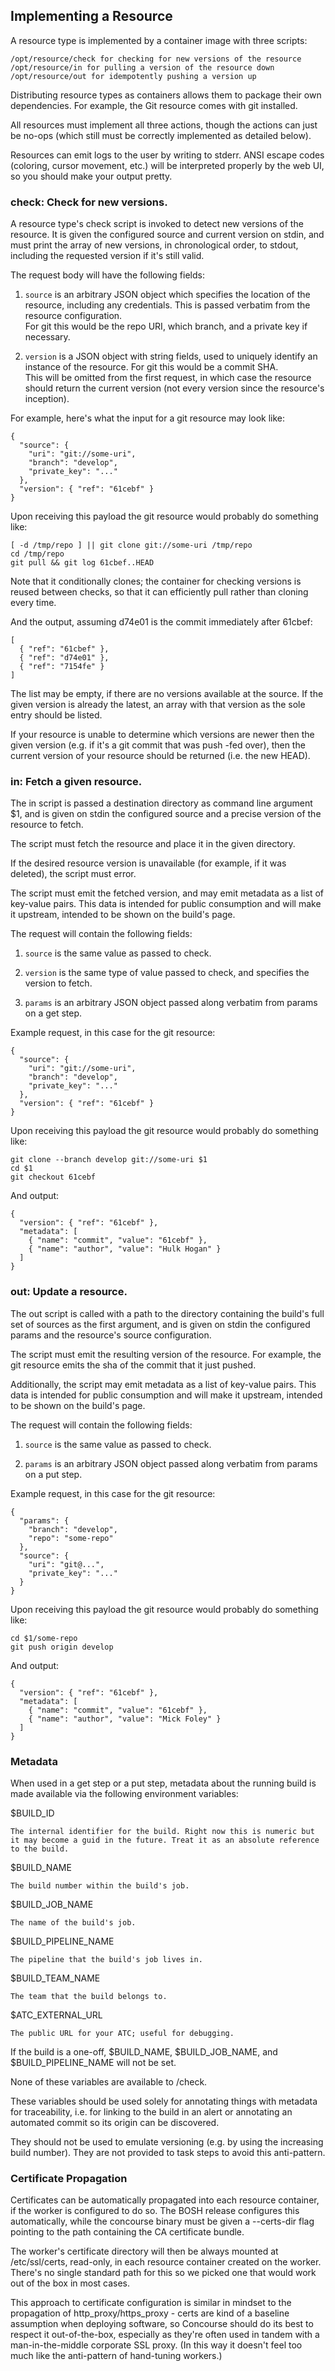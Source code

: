 ## Implementing a Resource

A resource type is implemented by a container image with three scripts:

    /opt/resource/check for checking for new versions of the resource
    /opt/resource/in for pulling a version of the resource down
    /opt/resource/out for idempotently pushing a version up

Distributing resource types as containers allows them to package their own dependencies. For example, the Git resource comes with git installed.

All resources must implement all three actions, though the actions can just be no-ops (which still must be correctly implemented as detailed below).

Resources can emit logs to the user by writing to stderr. ANSI escape codes (coloring, cursor movement, etc.) will be interpreted properly by the web UI, so you should make your output pretty.


### check: Check for new versions.

A resource type's check script is invoked to detect new versions of the resource. It is given the configured source and current version on stdin, and must print the array of new versions, in chronological order, to stdout, including the requested version if it's still valid.

The request body will have the following fields:
1. `source` is an arbitrary JSON object which specifies the location of the resource, including any credentials. This is passed verbatim from the resource configuration.  
For git this would be the repo URI, which branch, and a private key if necessary.

2.    `version` is a JSON object with string fields, used to uniquely identify an instance of the resource. For git this would be a commit SHA.  
This will be omitted from the first request, in which case the resource should return the current version (not every version since the resource's inception).

For example, here's what the input for a git resource may look like:
```
{
  "source": {
    "uri": "git://some-uri",
    "branch": "develop",
    "private_key": "..."
  },
  "version": { "ref": "61cebf" }
}
```
Upon receiving this payload the git resource would probably do something like:
```
[ -d /tmp/repo ] || git clone git://some-uri /tmp/repo
cd /tmp/repo
git pull && git log 61cbef..HEAD
```
Note that it conditionally clones; the container for checking versions is reused between checks, so that it can efficiently pull rather than cloning every time.

And the output, assuming d74e01 is the commit immediately after 61cbef:
```
[
  { "ref": "61cbef" },
  { "ref": "d74e01" },
  { "ref": "7154fe" }
]
```
The list may be empty, if there are no versions available at the source. If the given version is already the latest, an array with that version as the sole entry should be listed.

If your resource is unable to determine which versions are newer then the given version (e.g. if it's a git commit that was push -fed over), then the current version of your resource should be returned (i.e. the new HEAD).

### in: Fetch a given resource.

The in script is passed a destination directory as command line argument $1, and is given on stdin the configured source and a precise version of the resource to fetch.

The script must fetch the resource and place it in the given directory.

If the desired resource version is unavailable (for example, if it was deleted), the script must error.

The script must emit the fetched version, and may emit metadata as a list of key-value pairs. This data is intended for public consumption and will make it upstream, intended to be shown on the build's page.

The request will contain the following fields:

1.    `source` is the same value as passed to check.

2.    `version` is the same type of value passed to check, and specifies the version to fetch.

3.    `params` is an arbitrary JSON object passed along verbatim from params on a get step.

Example request, in this case for the git resource:
```
{
  "source": {
    "uri": "git://some-uri",
    "branch": "develop",
    "private_key": "..."
  },
  "version": { "ref": "61cebf" }
}
```
Upon receiving this payload the git resource would probably do something like:
```
git clone --branch develop git://some-uri $1
cd $1
git checkout 61cebf
```
And output:
```
{
  "version": { "ref": "61cebf" },
  "metadata": [
    { "name": "commit", "value": "61cebf" },
    { "name": "author", "value": "Hulk Hogan" }
  ]
}
```


### out: Update a resource.

The out script is called with a path to the directory containing the build's full set of sources as the first argument, and is given on stdin the configured params and the resource's source configuration.

The script must emit the resulting version of the resource. For example, the git resource emits the sha of the commit that it just pushed.

Additionally, the script may emit metadata as a list of key-value pairs. This data is intended for public consumption and will make it upstream, intended to be shown on the build's page.

The request will contain the following fields:

1.    `source` is the same value as passed to check.

2.    `params` is an arbitrary JSON object passed along verbatim from params on a put step.

Example request, in this case for the git resource:
```
{
  "params": {
    "branch": "develop",
    "repo": "some-repo"
  },
  "source": {
    "uri": "git@...",
    "private_key": "..."
  }
}
```
Upon receiving this payload the git resource would probably do something like:
```
cd $1/some-repo
git push origin develop
```
And output:
```
{
  "version": { "ref": "61cebf" },
  "metadata": [
    { "name": "commit", "value": "61cebf" },
    { "name": "author", "value": "Mick Foley" }
  ]
}
```

### Metadata

When used in a get step or a put step, metadata about the running build is made available via the following environment variables:

$BUILD_ID

    The internal identifier for the build. Right now this is numeric but it may become a guid in the future. Treat it as an absolute reference to the build.
$BUILD_NAME

    The build number within the build's job.
$BUILD_JOB_NAME

    The name of the build's job.
$BUILD_PIPELINE_NAME

    The pipeline that the build's job lives in.
$BUILD_TEAM_NAME

    The team that the build belongs to.
$ATC_EXTERNAL_URL

    The public URL for your ATC; useful for debugging.

If the build is a one-off, $BUILD_NAME, $BUILD_JOB_NAME, and $BUILD_PIPELINE_NAME will not be set.

None of these variables are available to /check.

These variables should be used solely for annotating things with metadata for traceability, i.e. for linking to the build in an alert or annotating an automated commit so its origin can be discovered.

They should not be used to emulate versioning (e.g. by using the increasing build number). They are not provided to task steps to avoid this anti-pattern.

### Certificate Propagation

Certificates can be automatically propagated into each resource container, if the worker is configured to do so. The BOSH release configures this automatically, while the concourse binary must be given a --certs-dir flag pointing to the path containing the CA certificate bundle.

The worker's certificate directory will then be always mounted at /etc/ssl/certs, read-only, in each resource container created on the worker. There's no single standard path for this so we picked one that would work out of the box in most cases.

This approach to certificate configuration is similar in mindset to the propagation of http_proxy/https_proxy - certs are kind of a baseline assumption when deploying software, so Concourse should do its best to respect it out-of-the-box, especially as they're often used in tandem with a man-in-the-middle corporate SSL proxy. (In this way it doesn't feel too much like the anti-pattern of hand-tuning workers.)
